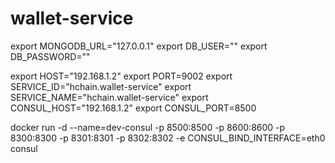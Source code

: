 # wallet-service


export MONGODB_URL="127.0.0.1"
export DB_USER=""
export DB_PASSWORD=""

export HOST="192.168.1.2"
export PORT=9002
export SERVICE_ID="hchain.wallet-service"
export SERVICE_NAME="hchain.wallet-service"
export CONSUL_HOST="192.168.1.2"
export CONSUL_PORT=8500


docker run -d --name=dev-consul -p 8500:8500 -p 8600:8600  -p 8300:8300 -p 8301:8301 -p 8302:8302 -e CONSUL_BIND_INTERFACE=eth0 consul